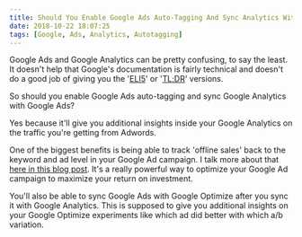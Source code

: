 ```yaml
---
title: Should You Enable Google Ads Auto-Tagging And Sync Analytics With Google Ads? 
date: 2018-10-22 18:07:25
tags: [Google, Ads, Analytics, Autotagging]
---
```


Google Ads and Google Analytics can be pretty confusing, to say the least. It doesn't help that Google's documentation is fairly technical and doesn't do a good job of giving you the '[ELI5](https://www.urbandictionary.com/define.php?term=ELI5)' or '[TL;DR](https://www.urbandictionary.com/define.php?term=tl%3Bdr)' versions.

So should you enable Google Ads auto-tagging and sync Google Analytics with Google Ads? 

Yes because it'll give you additional insights inside your Google Analytics on the traffic you're getting from Adwords. 

One of the biggest benefits is being able to track 'offline sales' back to the keyword and ad level in your Google Ad campaign. I talk more about that [here in this blog post](https://blog.stevelongoria.net/2018/10/08/offline-sales-conversion-google-ad-calls/). It's a really powerful way to optimize your Google Ad campaign to maximize your return on investment.

You'll also be able to sync Google Ads with Google Optimize after you sync it with Google Analytics. This is supposed to give you additional insights on your Google Optimize experiments like which ad did better with which a/b variation.